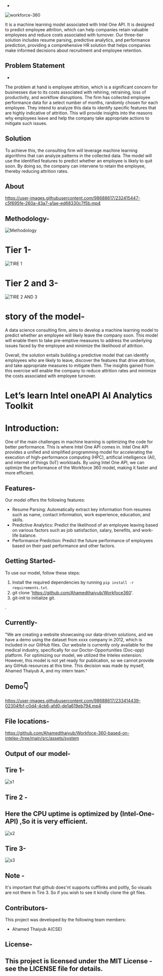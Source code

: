 -



![workforce-360](https://github.com/Ahamedthaiyub/Workfoce360/blob/main/Screenshot%20(266).png?raw=true)



It is a machine learning model associated with Intel One API. It is designed to predict employee attrition, which can help companies retain valuable employees and reduce costs associated with turnover. Our three-tier solution includes resume parsing, predictive analytics, and performance prediction, providing a comprehensive HR solution that helps companies make informed decisions about recruitment and employee retention.

## Problem Statement
+
The problem at hand is employee attrition, which is a significant concern for businesses due to its costs associated with rehiring, retraining, loss of productivity, and workflow disruptions. The firm has collected employee performance data for a select number of months, randomly chosen for each employee. They intend to analyze this data to identify specific features that are highly indicative of attrition. This will provide insights into the reasons why employees leave and help the company take appropriate actions to mitigate such issues.


## Solution 
To achieve this, the consulting firm will leverage machine learning algorithms that can analyze patterns in the collected data. The model will use the identified features to predict whether an employee is likely to quit soon. By doing so, the company can intervene to retain the employee, thereby reducing attrition rates.

## About
https://user-images.githubusercontent.com/98688617/232415447-c5f695fe-260a-43a7-a1ae-ed68330c7f5b.mp4

## Methodology-
![Methodology](https://github.com/Ahamedthaiyub/Workfoce360/blob/main/Screenshot%20(267).png?raw=true)

# Tier 1-

![TIRE 1](https://github.com/Ahamedthaiyub/Workfoce360/blob/main/objects/Screenshot%20(252).png?raw=true)

# Tier 2 and 3-

![TIRE 2 AND 3](https://github.com/Ahamedthaiyub/Workfoce360/blob/main/objects/Screenshot%20(251).png?raw=true)


# story of the model-

 A data science consulting firm, aims to develop a machine learning model to predict whether an employee will likely leave the company soon. This model will enable them to take pre-emptive measures to address the underlying issues faced by the employee and minimize the likelihood of attrition.



Overall, the solution entails building a predictive model that can identify employees who are likely to leave, discover the features that drive attrition, and take appropriate measures to mitigate them. The insights gained from this exercise will enable the company to reduce attrition rates and minimize the costs associated with employee turnover.

# Let’s learn Intel oneAPI AI Analytics Toolkit​
# Introduction:

One of the main challenges in machine learning is optimizing the code for better performance. This is where Intel One API comes in. Intel One API provides a unified and simplified programming model for accelerating the execution of high-performance computing (HPC), artificial intelligence (AI), and internet of things (IoT) workloads. By using Intel One API, we can optimize the performance of the Workforce 360 model, making it faster and more efficient.



## Features-

Our model offers the following features:

- Resume Parsing: Automatically extract key information from resumes such as name, contact information, work experience, education, and skills.
- Predictive Analytics: Predict the likelihood of an employee leaving based on various factors such as job satisfaction, salary, benefits, and work-life balance.
- Performance Prediction: Predict the future performance of employees based on their past performance and other factors.

## Getting Started-

To use our model, follow these steps:

1. Install the required dependencies by running `pip install -r requirements.txt`.
2. git clone 'https://github.com/Ahamedthaiyub/Workfoce360'.
3. git-init to initialize git.


.





## Currently-
"We are creating a website showcasing our data-driven solutions, and we have a demo using the dataset from xxxx company in 2012, which is included in our GitHub files. Our website is currently only available for the medical industry, specifically for our Doctor-Opportunities (Doc-opp) platform. For optimizing our model, we utilized the Intelex extension. However, this model is not yet ready for publication, so we cannot provide any GitHub resources at this time. This decision was made by myself, Ahamed Thaiyub A, and my intern team."
## Demo👇



https://user-images.githubusercontent.com/98688617/233414439-02304fbf-c0d4-4cb6-afd0-de1a619eb794.mp4


## File locations-


https://github.com/Ahamedthaiyub/Workfoce-360-based-on-intelex-/tree/main/src/assets/system

## Output of our model-
## Tire 1-
![s1](https://github.com/Ahamedthaiyub/Workfoce360/blob/main/objects/Screenshot%20(258).png?raw=true)
## Tire 2 -
## Here the CPU uptime is optimized by (Intel-One-API) ,So it is very efficient.

![s2](https://github.com/Ahamedthaiyub/Workfoce360/blob/main/objects/Screenshot%20(257).png?raw=true)
## Tire 3-
![s3](https://github.com/Ahamedthaiyub/Workfoce360/blob/main/objects/Screenshot%20(256).png?raw=true)

## Note -
It's important that github does'nt supports cufflinks and poltly, So visuals are not there in  Tire 3. So if you wish to see it kindly clone the git files.

## Contributors-

This project was developed by the following team members:

- Ahamed Thaiyub A(CSE)


## License-

This project is licensed under the MIT License - see the LICENSE file for details.
---------------------------------------------------------------------------------------------------------------------------------------------------

